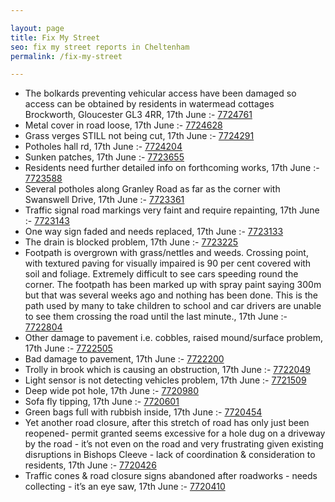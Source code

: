 ```yaml
---

layout: page
title: Fix My Street
seo: fix my street reports in Cheltenham
permalink: /fix-my-street

---
```


<!-- fix_marker starts -->

- The bolkards preventing vehicular access have been damaged so access can be obtained by residents in watermead cottages Brockworth, Gloucester GL3 4RR, 17th June :- [7724761](https://www.fixmystreet.com/report/7724761)
- Metal cover in road loose, 17th June :- [7724628](https://www.fixmystreet.com/report/7724628)
- Grass verges STILL not being cut, 17th June :- [7724291](https://www.fixmystreet.com/report/7724291)
- Potholes hall rd, 17th June :- [7724204](https://www.fixmystreet.com/report/7724204)
- Sunken patches, 17th June :- [7723655](https://www.fixmystreet.com/report/7723655)
- Residents need further detailed info on forthcoming works, 17th June :- [7723588](https://www.fixmystreet.com/report/7723588)
- Several potholes along Granley Road as far as the corner with Swanswell Drive, 17th June :- [7723361](https://www.fixmystreet.com/report/7723361)
- Traffic signal road markings very faint and require repainting, 17th June :- [7723143](https://www.fixmystreet.com/report/7723143)
- One way sign faded and needs replaced, 17th June :- [7723133](https://www.fixmystreet.com/report/7723133)
- The drain is blocked problem, 17th June :- [7723225](https://www.fixmystreet.com/report/7723225)
- Footpath is overgrown with grass/nettles and weeds. Crossing point, with textured paving for visually impaired is 90 per cent covered with soil and foliage. Extremely difficult to see cars speeding round the corner. The footpath has been marked up with spray paint saying 300m but that was several weeks ago and nothing has been done. This is the path used by many to take children to school and car drivers are unable to see them crossing the road until the last minute., 17th June :- [7722804](https://www.fixmystreet.com/report/7722804)
- Other damage to pavement i.e. cobbles, raised mound/surface problem, 17th June :- [7722505](https://www.fixmystreet.com/report/7722505)
- Bad damage to pavement, 17th June :- [7722200](https://www.fixmystreet.com/report/7722200)
- Trolly in brook which is causing an obstruction, 17th June :- [7722049](https://www.fixmystreet.com/report/7722049)
- Light sensor is not detecting vehicles problem, 17th June :- [7721509](https://www.fixmystreet.com/report/7721509)
- Deep wide pot hole, 17th June :- [7720980](https://www.fixmystreet.com/report/7720980)
- Sofa fly tipping, 17th June :- [7720601](https://www.fixmystreet.com/report/7720601)
- Green bags full with rubbish inside, 17th June :- [7720454](https://www.fixmystreet.com/report/7720454)
- Yet another road closure, after this stretch of road has only just been reopened- permit granted seems excessive for a hole dug on a driveway by the road - it’s not even on the road and very frustrating given existing disruptions in Bishops Cleeve - lack of coordination & consideration to residents, 17th June :- [7720426](https://www.fixmystreet.com/report/7720426)
- Traffic cones & road closure signs abandoned after roadworks - needs collecting - it’s an eye saw, 17th June :- [7720410](https://www.fixmystreet.com/report/7720410)

<!-- fix_marker ends -->